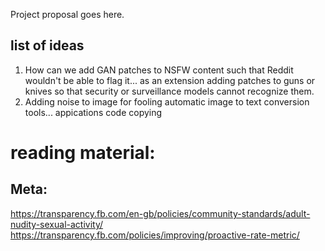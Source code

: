 Project proposal goes here.

## list of ideas
1) How can we add GAN patches to NSFW content such that Reddit wouldn't be able to flag it... as an extension adding patches to guns or knives so that security or surveillance models cannot recognize them.
2) Adding noise to image for fooling automatic image to text conversion tools... appications code copying



# reading material:
## Meta:
https://transparency.fb.com/en-gb/policies/community-standards/adult-nudity-sexual-activity/
https://transparency.fb.com/policies/improving/proactive-rate-metric/
